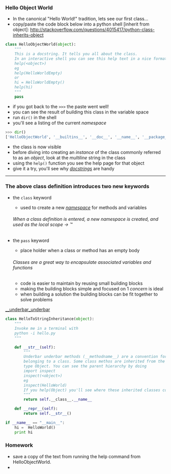 ### Hello Object World
* In the canonical "Hello World!" tradition, lets see our first class...
* copy/paste the code block below into a python shell
[inherit from object]: http://stackoverflow.com/questions/4015417/python-class-inherits-object

```python
class HelloObjectWorld(object):
    """
    This is a docstring. It tells you all about the class.
    In an interactive shell you can see this help text in a nice format by doing
    help(<object>)
    eg
    help(HelloWorldEmpty)
    or
    hi = HelloWorldEmpty()
    help(hi)
    """
    pass
```

* if you got back to the `>>>` the paste went well!
* you can see the result of building this class in the variable space
* run `dir()` in the shell
* you'll see a listing of the current *namespace*

```python
>>> dir()
['HelloObjectWorld', '__builtins__', '__doc__', '__name__', '__package__']
```

* the class is now visible
* before diving into creating an *instance* of the class commonly referred to as an *object*, look at the *multiline* string in the class
* using the `help()` function you see the help page for that object
* give it a try, you'll see why [*docstrings*](https://www.python.org/dev/peps/pep-0257/#what-is-a-docstring) are handy

---

### The above class definition introduces two new keywords
* the `class` keyword
    * used to create a new [*namespace*](https://docs.python.org/2/tutorial/classes.html#python-scopes-and-namespaces) for methods and variables

    ###### When a class definition is entered, a new namespace is created, and used as the local scope -> :tm:
* the `pass` keyword
    * place holder when a class or method has an empty body

    ###### Classes are a great way to *encapsulate* associated variables and functions
    * code is easier to maintain by reusing small building blocks
    * making the building blocks simple and focused on 1 *concern* is ideal
    * when building a solution the building blocks can be fit together to solve problems

[ __underbar_underbar ](https://docs.python.org/2/tutorial/classes.html#private-variables-and-class-local-references)

```python
class HelloToStringInheritance(object):
    """
    Invoke me in a terminal with
    python -i hello.py
    """

    def __str__(self):
        """
        Underbar underbar methods (__methodname__) are a convention for methods
        belonging to a class. Some class methos are inherited from the parent
        type Object. You can see the parent hierarchy by doing
        import inspect
        inspect(<object>)
        eg
        inspect(HelloWorld)
        If you help(Object) you'll see where these inherited classes come from.
        """
        return self.__class__.__name__

    def __repr__(self):
        return self.__str__()

if __name__ == "__main__":
    hi =  HelloWorld()
    print hi
```


### Homework
* save a copy of the text from running the help command from HelloObjectWorld.
* 
